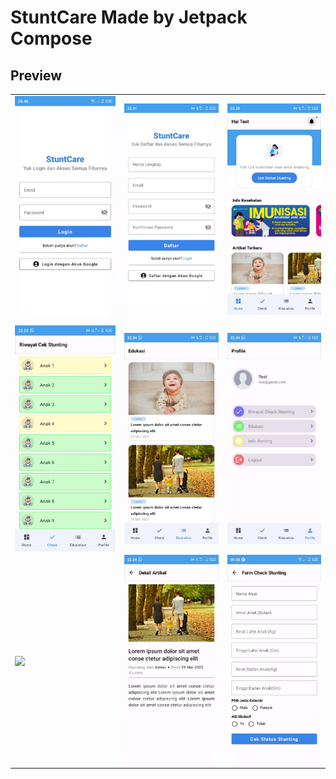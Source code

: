 # StuntCare Made by Jetpack Compose

## Preview

<table>
   <tr>
      <td><img src="screenshots/login.jpeg" align="center"></td>
      <td><img src="screenshots/register.jpeg" align="center"></td>
      <td><img src="screenshots/home.jpeg" align="center"></td>
   </tr> 
    <tr>
      <td><img src="screenshots/check.jpeg" align="center"></td>
      <td><img src="screenshots/education.jpeg" align="center"></td>
      <td><img src="screenshots/profile.jpeg" align="center"></td>
   </tr> 
 <tr>
      <td><img src="screenshots/detail_check.gif" align="center"></td>
      <td><img src="screenshots/detail_education.jpeg" align="center"></td>
      <td><img src="screenshots/form_check.jpeg" align="center"></td>
   </tr> 
</table>